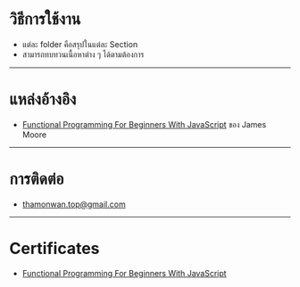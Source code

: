 # วิธีการใช้งาน
- แต่ละ folder คือสรุปในแต่ละ Section
- สามารถทบทวนเนื้อหาต่าง ๆ ได้ตามต้องการ

---
# แหล่งอ้างอิง
- [Functional Programming For Beginners With JavaScript](https://www.udemy.com/share/101u3cBUMZeFhWQHQ=/?xref=E0cbc1dUQXkJSV82AT0GJVUWTx4dChQ%2BVFE=) ของ James Moore
---
# การติดต่อ
- thamonwan.top@gmail.com
---
# Certificates
- [Functional Programming For Beginners With JavaScript](https://www.thamonwan.top/certificates/)
